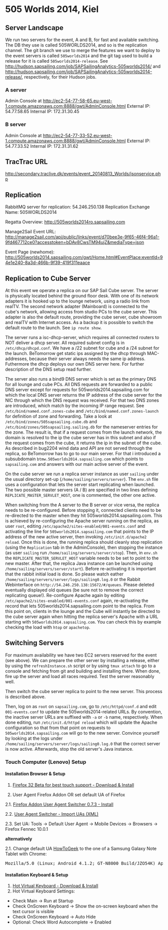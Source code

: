 # 505 Worlds 2014, Kiel

## Server Landscape

We run two servers for the event, A and B, for fast and available switching. The DB they use is called 505WORLDS2014, and so is the replication channel. The git branch we use to merge the features we want to deploy to the event servers is called `505worlds2014` and the git tag used to build a release for it is called `505worlds2014-release`. See http://hudson.sapsailing.com/job/SAPSailingAnalytics-505worlds2014/ and http://hudson.sapsailing.com/job/SAPSailingAnalytics-505worlds2014-release/, respectively, for their Hudson jobs.

### A server

Admin Console at http://ec2-54-77-58-65.eu-west-1.compute.amazonaws.com:8888/gwt/AdminConsole.html
External IP: 54.77.58.65
Internal IP: 172.31.30.45

### B server

Admin Console at http://ec2-54-77-33-52.eu-west-1.compute.amazonaws.com:8888/gwt/AdminConsole.html
External IP: 54.77.33.52
Internal IP: 172.31.31.62

## TracTrac URL

http://secondary.traclive.dk/events/event_20140813_Worlds/jsonservice.php

## Replication

RabbitMQ server for replication: 54.246.250.138
Replication Exchange Name: 505WORLDS2014

Regatta Overview: http://505worlds2014ro.sapsailing.com

Manage2Sail Event URL: http://manage2sail.com/api/public/links/event/d70bee3e-9f65-46f4-96a1-9fd467712ce0?accesstoken=bDAv8CwsTM94ujZ&mediaType=json

Event Page (newhome): http://505worlds2014.sapsailing.com/gwt/Home.html#EventPlace:eventId=94e1e240-8a3d-466b-9f39-419f311eaace

## Replication to Cube Server

At this event we operate a replica on our SAP Sail Cube server. The server is physically located behind the ground floor desk. With one of its network adapters it is hooked up to the lounge network, using a radio link from realTV. The second network adapter (Mainboard) is connected to the cube's network, allowing access from studio PCs to the cube server. This adapter is also the default route, providing the cube server, cube showroom and realTV with Internet access. As a backup it is possible to switch the default route to the launch. See `ip route show`.

The server runs a isc-dhcp-server, which requires all connected routers to NOT deliver a dhcp server. All required subnet config is in `/etc/dhcp/dhcpd.conf`. We have a /22 subnet for cube and a /24 subnet for the launch. BeTomorrow get static ips assigned by the dhcp through MAC-addresses, because their server always needs the same ip address. Futhermore the dhcp deploys our own DNS server here. For further description of the DNS setup read further.

The server also runs a bind9 DNS server which is set as the primary DNS for all lounge and cube PCs. All DNS requests are forwarded to a public DNS server except for requests for 505worlds2014.sapsailing.com for which the local DNS server returns the IP address of the cube server for the NIC through which the DNS request was received. For that two DNS zones are introduced, which match by the incoming IP range request. See `/etc/bind/named.conf.zones-cube` and `/etc/bind/named.conf.zones-launch` for definition of zone and forwarding. Take a look at `/etc/bind/zones/505sapsailing.cube.db` and `/etc/bind/zones/505sapsailing.sailing.db` for the nameserver entries for the zone. The result is, that if a request comes from the launch network, the domain is resolved to the ip the cube server has in this subnet and also if the request comes from the cube, it returns the ip in the subnet of the cube.
As described in bug2204 wind data and API are not served through the replica, so BeTomorrow has to go to our main server. For that i introduced a subsubdomain `btmw.505worlds2014.sapsailing.com` which points to `sapsailing.com` and answers with our main active server of the event.

On the cube server we run a replica server instance as user `sailing` under the usual directory set-up (`/home/sailing/servers/server`). The `env.sh` file uses a configuration that lets the server start replicating when launched. The two possible master servers (A / B) are specified in two lines defining `REPLICATE_MASTER_SERVLET_HOST`, one is commented, the other one active.

When switching from the A server to the B server or vice versa, the replica needs to be re-configured. Before stopping it, connected clients need to be re-directed to the master when they hit 505worlds2014.sapsailing.com. This is achieved by re-configuring the Apache server running on the replica, as user `root`, editing `/etc/apache2/sites-enabled/001-events.conf` and activating the line for `505worlds2014.sapsailing.com` that points to the IP address of the new active server, then invoking `/etc/init.d/apache2 reload`. Once this is done, the running replica should cleanly stop replication (using the `Replication` tab in the AdminConsole), then stopping the instance (as user `sailing` run `/home/sailing/servers/server/stop`). Then, in `env.sh` the `REPLICATE_MASTER_SERVLET_HOST` variable needs to be set to point to the new master. After that, the replica Java instance can be launched using `/home/sailing/servers/server/start`). Before re-activating it is important that the rabbit initial load is done. So please watch eather `/home/sailing/servers/server/logs/sailing0.log.0` or the Rabbit Webinterface on `http://54.246.250.138:15672/#/queues`. Please deleted eventually displayed old queues (be sure not to remove the correct replicating queue!). Re-configure Apache again by editing `/etc/apache2/sites-enabled/001-events.conf` again, re-activating the record that lets 505worlds2014.sapsailing.com point to the replica. From this point on, clients in the lounge and the Cube will instantly be directed to the cube server again when hitting the replica server's Apache with a URL starting with `505worlds2014.sapsailing.com`. You can check this by example checking the load with `htop` or `apachetop`.

## Switching Servers

For maximum availability we have two EC2 servers reserved for the event (see above). We can prepare the other server by installing a release, either by using the `refreshInstance.sh` script or by using `tmux attach` to go to a console and fetching from git and building and installing there. When done, fire up the server and load all races required. Test the server reasonably well.

Then switch the cube server replica to point to the new server. This process is described above.

Then, log on as `root` on `sapsailing.com`, go to `/etc/httpd/conf.d` and edit `001-events.conf` to update the 505worlds2014-related URLs. By convention, the inactive server URLs are suffixed with `-a` or `-b` name, respectively. When done editing, run `/etc/init.d/httpd reload` which will update the Apache configuration so that from that point on requests to `505worlds2014.sapsailing.com` will go to the new server. Convince yourself by looking at the logs under `/home/sailing/servers/server/logs/sailing0.log.0` that the correct server is now active. Afterwards, stop the old server's Java instance.

### Touch Computer (Lenovo) Setup 

#### Installation Browser & Setup

1. [ Firefox 32 Beta for best touch support - Download & Install ](https://www.mozilla.org/de/firefox/channel/#beta)

2. User Agent Firefox Addon OR set default UA of Firefox
 
 2.1. [ Firefox Addon User Agent Switcher 0.7.3 - Install](https://addons.mozilla.org/en-US/firefox/addon/user-agent-switcher/)

 2.2. [ User Agent Switcher - Import UAs (XML)](http://techpatterns.com/downloads/firefox/useragentswitcher.xml)

 2.3. Set UA: Tools -> Default User Agent -> Mobile Devices -> Browsers -> Firefox Fennec 10.0.1

 **alternatively**

 2.1. Change default UA [HowToGeek](http://www.howtogeek.com/113439/how-to-change-your-browsers-user-agent-without-installing-any-extensions/) to the one of a Samsung Galaxy Note Tablet with Chrome: 
<pre>
Mozilla/5.0 (Linux; Android 4.1.2; GT-N8000 Build/JZO54K) AppleWebKit/537.36 (KHTML, like Gecko) Chrome/33.0.1750.166 Safari/537.36 OPR/20.0.1396.73172
</pre>

#### Installation Keyboard & Setup

1. [ Hot Virtual Keyboard - Download & Install](http://hot-virtual-keyboard.com/files/vk_setup.exe)
2. Hot Virtual Keyboard Settings:
  - Check Main -> Run at Startup
  - Check OnScreen Keyboard -> Show the on-screen keyboard when the text cursor is visible
  - Check OnScreen Keyboard -> Auto Hide
  - Optional: Check Word Autocomplete -> Enabled